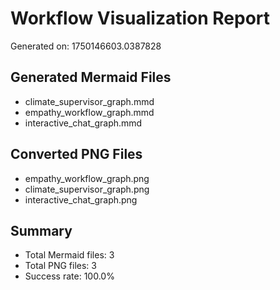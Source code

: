 # Workflow Visualization Report

Generated on: 1750146603.0387828

## Generated Mermaid Files

- climate_supervisor_graph.mmd
- empathy_workflow_graph.mmd
- interactive_chat_graph.mmd

## Converted PNG Files

- empathy_workflow_graph.png
- climate_supervisor_graph.png
- interactive_chat_graph.png

## Summary

- Total Mermaid files: 3
- Total PNG files: 3
- Success rate: 100.0%
